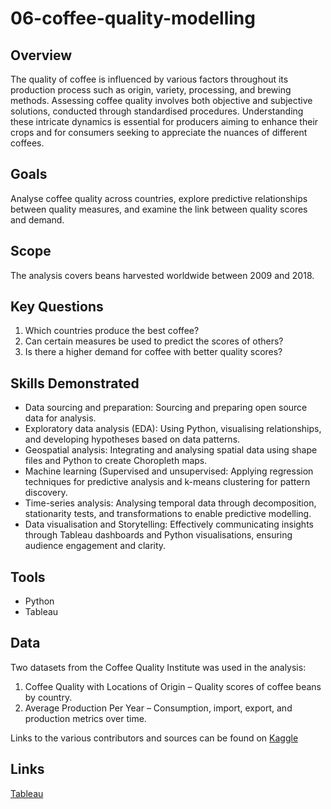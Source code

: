 # 06-coffee-quality-modelling

## Overview
The quality of coffee is influenced by various factors throughout its production process such as origin, variety, processing, and brewing methods. Assessing coffee quality involves both objective and subjective solutions, conducted through standardised procedures. Understanding these intricate dynamics is essential for producers aiming to enhance their crops and for consumers seeking to appreciate the nuances of different coffees.

## Goals
Analyse coffee quality across countries, explore predictive relationships between quality measures, and examine the link between quality scores and demand.

## Scope
The analysis covers beans harvested worldwide between 2009 and 2018.

## Key Questions
1. Which countries produce the best coffee?
2. Can certain measures be used to predict the scores of others?
3. Is there a higher demand for coffee with better quality scores?

## Skills Demonstrated
- Data sourcing and preparation: Sourcing and preparing open source data for analysis.
- Exploratory data analysis (EDA): Using Python, visualising relationships, and developing hypotheses based on data patterns.
- Geospatial analysis: Integrating and analysing spatial data using shape files and Python to create Choropleth maps.
- Machine learning (Supervised and unsupervised: Applying regression techniques for predictive analysis and k-means clustering for pattern discovery.
- Time-series analysis: Analysing temporal data through decomposition, stationarity tests, and transformations to enable predictive modelling.
- Data visualisation and Storytelling: Effectively communicating insights through Tableau dashboards and Python visualisations, ensuring audience engagement and clarity.

## Tools
- Python
- Tableau

## Data
Two datasets from the Coffee Quality Institute was used in the analysis:

1. Coffee Quality with Locations of Origin – Quality scores of coffee beans by country.
2. Average Production Per Year – Consumption, import, export, and production metrics over time.

Links to the various contributors and sources can be found on [Kaggle](https://www.kaggle.com/datasets/adampq/coffee-quality-with-locations-of-origin/data)

## Links
[Tableau](https://public.tableau.com/views/CoffeeQuality_17336702986480/CoffeeQuality?:language=en-GB&publish=yes&:sid=&:display_count=n&:origin=viz_share_link)
